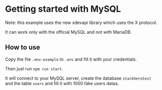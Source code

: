 # Getting started with MySQL

Note: this example uses the new xdevapi library which uses the X protocol.

It can work only with the official MySQL and not with MariaDB.


## How to use

Copy the file `.env-example` to `.env` and fill it with your credentials.

Then just run `npm run start`.

It will connect to your MySQL server, create the database `stackherotest` and the table `users` and fill it with 1000 fake users datas.